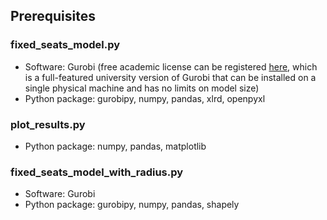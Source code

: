 ## Prerequisites

### fixed_seats_model.py

* Software: Gurobi (free academic license can be registered [here](https://www.gurobi.com/downloads/end-user-license-agreement-academic/), which is a full-featured university version of Gurobi that can be installed on a single physical machine and has no limits on model size)
* Python package: gurobipy, numpy, pandas, xlrd, openpyxl

### plot_results.py

* Python package: numpy, pandas, matplotlib

### fixed_seats_model_with_radius.py

* Software: Gurobi
* Python package: gurobipy, numpy, pandas, shapely
